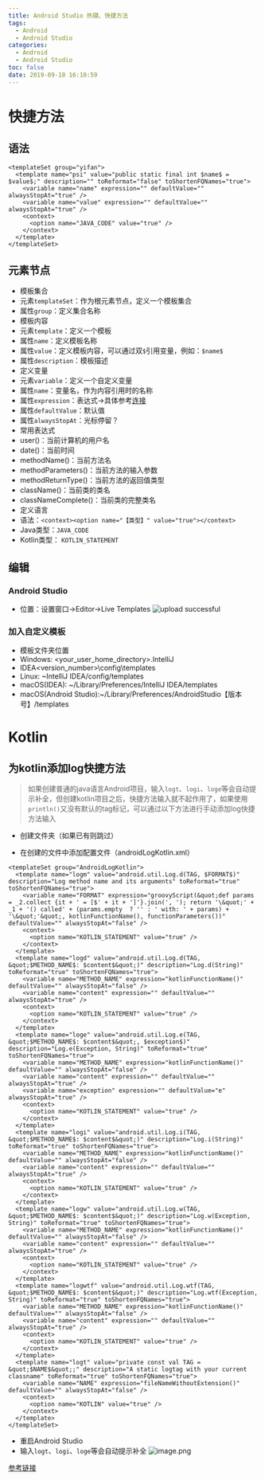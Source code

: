 ```yaml
---
title: Android Studio 热键、快捷方法
tags:
  - Android
  - Android Studio
categories:
  - Android
  - Android Studio
toc: false
date: 2019-09-10 16:10:59
---
```


# 快捷方法
## 语法
```
<templateSet group="yifan">
  <template name="psi" value="public static final int $name$ = $value$;" description="" toReformat="false" toShortenFQNames="true">
    <variable name="name" expression="" defaultValue="" alwaysStopAt="true" />
    <variable name="value" expression="" defaultValue="" alwaysStopAt="true" />
    <context>
      <option name="JAVA_CODE" value="true" />
    </context>
  </template>
</templateSet>
```
## 元素节点
- 模板集合
 - 元素`templateSet`：作为根元素节点，定义一个模板集合
 - 属性`group`：定义集合名称
- 模板内容
 - 元素`template`：定义一个模板
 - 属性`name`：定义模板名称
 - 属性`value`：定义模板内容，可以通过双`$`引用变量，例如：`$name$`
 - 属性`description`：模板描述
- 定义变量
 - 元素`variable`：定义一个自定义变量
 - 属性`name`：变量名，作为内容引用时的名称
 - 属性`expression`：表达式->具体参考[连接](https://www.jetbrains.com/help/idea/2016.1/live-template-variables.html)
 - 属性`defaultValue`：默认值
 - 属性`alwaysStopAt`：光标停留？
- 常用表达式
 - user()：当前计算机的用户名
 - date()：当前时间
 - methodName()：当前方法名
 - methodParameters()：当前方法的输入参数
 - methodReturnType()：当前方法的返回值类型
 - className()：当前类的类名
 - classNameComplete()：当前类的完整类名
- 定义语言
 - 语法：`<context><option name="【类型】" value="true"></context>`
 - Java类型：`JAVA_CODE`
 - Kotlin类型： `KOTLIN_STATEMENT`


## 编辑
### Android Studio
- 位置：设置窗口->Editor->Live Templates
![upload successful](/images/pasted-100.png)
### 加入自定义模板
- 模板文件夹位置
 - Windows: <your_user_home_directory>.IntelliJ 
 - IDEA<version_number>\config\templates
 - Linux: ~IntelliJ IDEA/config/templates
 - macOS(IDEA): ~/Library/Preferences/IntelliJ IDEA/templates
 - macOS(Android Studio):~/Library/Preferences/AndroidStudio【版本号】/templates

# Kotlin
## 为kotlin添加log快捷方法

> 如果创建普通的java语言Android项目，输入`logt`、`logi`、`loge`等会自动提示补全，但创建kotlin项目之后，快捷方法输入就不起作用了，如果使用`println()`又没有默认的tag标记，可以通过以下方法进行手动添加log快捷方法输入

- 创建文件夹（如果已有则跳过）

<!-- more -->
- 在创建的文件中添加配置文件（androidLogKotlin.xml）
```
<templateSet group="AndroidLogKotlin">
  <template name="logm" value="android.util.Log.d(TAG, $FORMAT$)" description="Log method name and its arguments" toReformat="true" toShortenFQNames="true">
    <variable name="FORMAT" expression="groovyScript(&quot;def params = _2.collect {it + ' = [$' + it + ']'}.join(', '); return '\&quot;' + _1 + '() called' + (params.empty  ? '' : ' with: ' + params) + '\&quot;'&quot;, kotlinFunctionName(), functionParameters())" defaultValue="" alwaysStopAt="false" />
    <context>
      <option name="KOTLIN_STATEMENT" value="true" />
    </context>
  </template>
  <template name="logd" value="android.util.Log.d(TAG, &quot;$METHOD_NAME$: $content$&quot;)" description="Log.d(String)" toReformat="true" toShortenFQNames="true">
    <variable name="METHOD_NAME" expression="kotlinFunctionName()" defaultValue="" alwaysStopAt="false" />
    <variable name="content" expression="" defaultValue="" alwaysStopAt="true" />
    <context>
      <option name="KOTLIN_STATEMENT" value="true" />
    </context>
  </template>
  <template name="loge" value="android.util.Log.e(TAG, &quot;$METHOD_NAME$: $content$&quot;, $exception$)" description="Log.e(Exception, String)" toReformat="true" toShortenFQNames="true">
    <variable name="METHOD_NAME" expression="kotlinFunctionName()" defaultValue="" alwaysStopAt="false" />
    <variable name="content" expression="" defaultValue="" alwaysStopAt="true" />
    <variable name="exception" expression="" defaultValue="e" alwaysStopAt="true" />
    <context>
      <option name="KOTLIN_STATEMENT" value="true" />
    </context>
  </template>
  <template name="logi" value="android.util.Log.i(TAG, &quot;$METHOD_NAME$: $content$&quot;)" description="Log.i(String)" toReformat="true" toShortenFQNames="true">
    <variable name="METHOD_NAME" expression="kotlinFunctionName()" defaultValue="" alwaysStopAt="false" />
    <variable name="content" expression="" defaultValue="" alwaysStopAt="true" />
    <context>
      <option name="KOTLIN_STATEMENT" value="true" />
    </context>
  </template>
  <template name="logw" value="android.util.Log.w(TAG, &quot;$METHOD_NAME$: $content$&quot;)" description="Log.w(Exception, String)" toReformat="true" toShortenFQNames="true">
    <variable name="METHOD_NAME" expression="kotlinFunctionName()" defaultValue="" alwaysStopAt="false" />
    <variable name="content" expression="" defaultValue="" alwaysStopAt="true" />
    <context>
      <option name="KOTLIN_STATEMENT" value="true" />
    </context>
  </template>
  <template name="logwtf" value="android.util.Log.wtf(TAG, &quot;$METHOD_NAME$: $content$&quot;)" description="Log.wtf(Exception, String)" toReformat="true" toShortenFQNames="true">
    <variable name="METHOD_NAME" expression="kotlinFunctionName()" defaultValue="" alwaysStopAt="false" />
    <variable name="content" expression="" defaultValue="" alwaysStopAt="true" />
    <context>
      <option name="KOTLIN_STATEMENT" value="true" />
    </context>
  </template>
  <template name="logt" value="private const val TAG = &quot;$NAME$&quot;;" description="A static logtag with your current classname" toReformat="true" toShortenFQNames="true">
    <variable name="NAME" expression="fileNameWithoutExtension()" defaultValue="" alwaysStopAt="false" />
    <context>
      <option name="KOTLIN" value="true" />
    </context>
  </template>
</templateSet>
```
- 重启Android Studio
 - 输入`logt`、`logi`、`loge`等会自动提示补全
 ![image.png](/images/2019/07/29/2ccf3d00-b1ca-11e9-85ed-3314eb4e10ac.png)


[参考链接](https://gist.github.com/goodev/b691dd936d558878deb516ebe906e026)